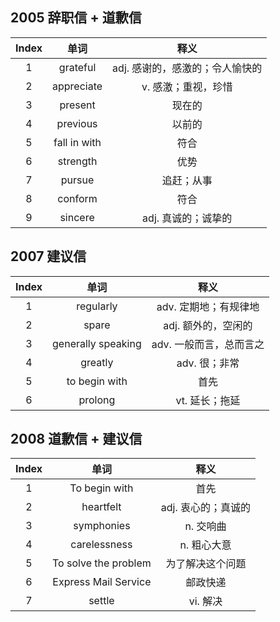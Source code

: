 ## 2005 辞职信 + 道歉信

| Index |     单词     |              释义               |
| :---: | :----------: | :-----------------------------: |
|   1   |   grateful   | adj. 感谢的，感激的；令人愉快的 |
|   2   |  appreciate  |       v. 感激；重视，珍惜       |
|   3   |   present    |             现在的              |
|   4   |   previous   |             以前的              |
|   5   | fall in with |              符合               |
|   6   |   strength   |              优势               |
|   7   |    pursue    |           追赶；从事            |
|   8   |   conform    |              符合               |
|   9   |   sincere    |       adj. 真诚的；诚挚的       |

## 2007 建议信

| Index |        单词        |          释义           |
| :---: | :----------------: | :---------------------: |
|   1   |     regularly      |  adv. 定期地；有规律地  |
|   2   |       spare        |   adj. 额外的，空闲的   |
|   3   | generally speaking | adv. 一般而言，总而言之 |
|   4   |      greatly       |      adv. 很；非常      |
|   5   |   to begin with    |          首先           |
|   6   |      prolong       |     vt. 延长；拖延      |

## 2008 道歉信 + 建议信

| Index |         单词         |        释义         |
| :---: | :------------------: | :-----------------: |
|   1   |    To begin with     |        首先         |
|   2   |      heartfelt       | adj. 衷心的；真诚的 |
|   3   |      symphonies      |      n. 交响曲      |
|   4   |     carelessness     |     n. 粗心大意     |
|   5   | To solve the problem |  为了解决这个问题   |
|   6   | Express Mail Service |      邮政快递       |
|   7   |        settle        |      vi. 解决       |

